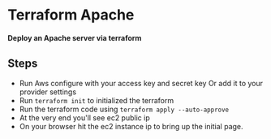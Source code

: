 # Terraform Apache

#### Deploy an Apache server via terraform

## Steps

* Run Aws configure with your access key and secret key Or add it to your provider settings
* Run `terraform init` to initialized the terraform
* Run the terraform code using `terraform apply --auto-approve`
* At the very end you'll see ec2 public ip
* On your browser hit the ec2 instance ip to bring up the initial page.
